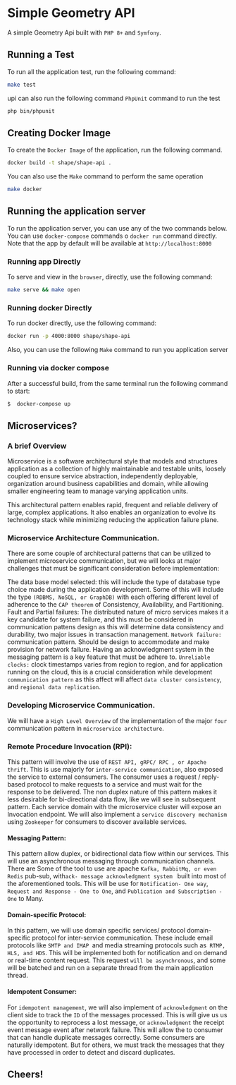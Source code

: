 # Simple Geometry API

A simple Geometry Api built with `PHP 8+` and `Symfony`.

## Running a Test

To run all the application test, run the following command:

```bash
make test
```

upi can also run the following command `PhpUnit` command to run the test

```bash
php bin/phpunit

```

## Creating Docker Image

To create the `Docker Image` of the application, run the following command.

```bash
docker build -t shape/shape-api .
```

You can also use the `Make` command to perform the same operation

```bash
make docker
```

## Running the application server

To run the application server, you can use any of the two commands below. You can use `docker-compose` commands o `docker run` command directly. Note that the app by default will be available at `http://localhost:8000`

### Running app Directly

To serve and view in the `browser`, directly, use the following command:

```bash
make serve && make open
```

### Running docker Directly

To run docker directly, use the following command:

```bash
docker run -p 4000:8000 shape/shape-api
```

Also, you can use the following `Make` command to run you application server

### Running via docker compose

After a successful build, from the same terminal run the following command to start:

```bash
$  docker-compose up
```

## Microservices?

### A brief Overview

Microservice is a software architectural style that models and structures application as a collection of highly maintainable and testable units, loosely coupled to ensure service abstraction, independently deployable, organization around business capabilities and domain, while allowing smaller engineering team to manage varying application units.

This architectural pattern enables rapid, frequent and reliable delivery of large, complex applications. It also enables an organization to evolve its technology stack while minimizing reducing the application failure plane.

### Microservice Architecture Communication.

There are some couple of architectural patterns that can be utilized to implement microservice communication, but we will looks at major challenges that must be significant consideration before implementation:

The data base model selected: this will include the type of database type choice made during the application development. Some of this will include the type `(RDBMS, NoSQL, or GraphDB)` with each offering different level of adherence to the `CAP theorem` of Consistency, Availability, and Partitioning.
Fault and Partial failures: The distributed nature of micro services makes it a key candidate for system failure, and this must be considered in communication pattens design as this will determine data consistency and durability, two major issues in transaction management.
`Network failure: `communication pattern. Should be design to accommodate and make provision for network failure. Having an acknowledgment system in the messaging pattern is a key feature that must be adhere to.
`Unreliable clocks:` clock timestamps varies from region to region, and for application running on the cloud, this is a crucial consideration while development `communication pattern` as this affect will affect `data cluster consistency`, and `regional data replication`.

### Developing Microservice Communication.

We will have a `High Level Overview` of the implementation of the major `four` communication pattern in `microservice architecture`.

### Remote Procedure Invocation (RPI):

This pattern will involve the use of `REST API, gRPC/ RPC , or Apache thrift`. This is use majorly for `inter-service communication`, also exposed the service to external consumers. The consumer uses a request / reply-based protocol to make requests to a service and must wait for the response to be delivered. The non duplex nature of this pattern makes it less desirable for bi-directional data flow, like we will see in subsequent pattern. Each service domain with the microservice cluster will expose an Invocation endpoint. We will also implement a `service discovery mechanism` using `Zookeeper` for consumers to discover available services.

#### Messaging Pattern:

This pattern allow duplex, or bidirectional data flow within our services. This will use an asynchronous messaging through communication channels. There are Some of the tool to use are apache `Kafka, RabbitMq, or even Redis` pub-sub, with`ack- message acknowledgment system ` built into most of the aforementioned tools. This will be use for `Notification- One way`, `Request and Response - One to One`, and `Publication and Subscription -One` to Many.

#### Domain-specific Protocol:

In this pattern, we will use domain specific services/ protocol domain-specific protocol for inter-service communication. These include email protocols like `SMTP and IMAP `and media streaming protocols such as` RTMP, HLS, and HDS`. This will be implemented both for notification and on demand or real-time content request. This request `will be asynchronous`, and some will be batched and run on a separate thread from the main application thread.

#### Idempotent Consumer:

For `idempotent management`, we will also implement of `acknowledgment` on the client side to track the `ID` of the messages processed. This is will give us us the opportunity to reprocess a lost message, or `acknowledgment` the receipt event message event after network failure. This will allow the to consumer that can handle duplicate messages correctly. Some consumers are naturally idempotent. But for others, we must track the messages that they have processed in order to detect and discard duplicates.

## Cheers!
